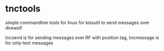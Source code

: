 # tnctools
simple commandline tools for linux for kissutil to send messages over direwolf

tncsend is for sending messages over RF with position tag,
tncmessage is for only-text messages 
